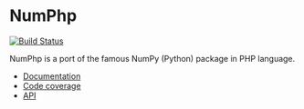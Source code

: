 NumPhp
======

[![Build Status](https://travis-ci.org/sciphp/numphp.svg?branch=master)](https://travis-ci.org/sciphp/numphp)

NumPhp is a port of the famous NumPy (Python) package in PHP language.

- [Documentation](http://sciphp.org)
- [Code coverage](http://sciphp.org/coverage/)
- [API](http://sciphp.org/api/)
